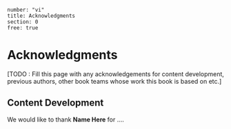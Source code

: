 ```metadata
number: "vi"
title: Acknowledgments
section: 0
free: true
```

# Acknowledgments

[TODO : Fill this page with any acknowledgements for content development, previous authors, other book teams whose work this book is based on etc.]

## Content Development

We would like to thank **Name Here** for ....
